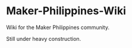 # Maker-Philippines-Wiki
Wiki for the Maker Philippines community.

Still under heavy construction.
